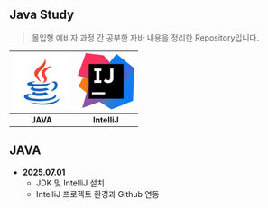 ## Java Study
> 몰입형 예비자 과정 간 공부한 자바 내용을 정리한 Repository입니다.

| <img src="/.idea/java_img.png" width="100" height="100"> | <img src="/.idea/IntelliJ_IDEA_Icon.png" width="100" height="100"> |
|:--------------------------------------------------------:|:------------------------------------------------------------------:|
|                         **JAVA**                         |                         **IntelliJ**                               |

## JAVA
- **2025.07.01**
  - JDK 및 IntelliJ 설치
  - IntelliJ 프로젝트 환경과 Github 연동